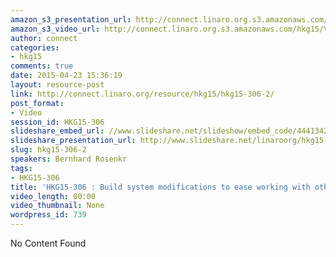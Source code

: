 ```yaml
---
amazon_s3_presentation_url: http://connect.linaro.org.s3.amazonaws.com/hkg15/Videos/02-11-Wednesday/HKG15-306.pdf
amazon_s3_video_url: http://connect.linaro.org.s3.amazonaws.com/hkg15/Videos/02-11-Wednesday/HKG15-306+Introducing+Aster+-+a+tool+for+remote+GUI+testing+on+AOSP.mp4
author: connect
categories:
- hkg15
comments: true
date: 2015-04-23 15:36:19
layout: resource-post
link: http://connect.linaro.org/resource/hkg15/hkg15-306-2/
post_format:
- Video
session_id: HKG15-306
slideshare_embed_url: //www.slideshare.net/slideshow/embed_code/44413424
slideshare_presentation_url: http://www.slideshare.net/linaroorg/hkg15-306-build-system-modifications-to-ease-working-with-other-aosp-projects
slug: hkg15-306-2
speakers: Bernhard Rosenkr
tags:
- HKG15-306
title: 'HKG15-306 : Build system modifications to ease working with other AOSP projects'
video_length: 00:00
video_thumbnail: None
wordpress_id: 739
---
```


No Content Found